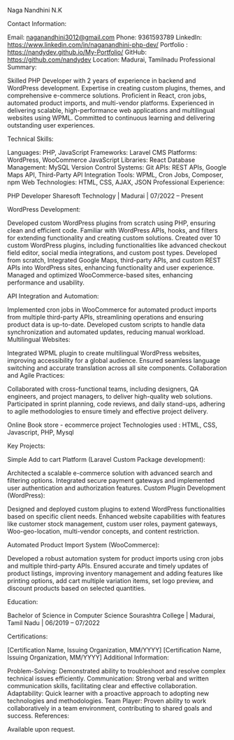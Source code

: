Naga Nandhini N.K

Contact Information:

Email: naganandhini3012@gmail.com
Phone: 9361593789
LinkedIn: https://www.linkedin.com/in/naganandhini-php-dev/
Portfolio : https://nandydev.github.io/My-Portfolio/
GitHub: https://github.com/nandydev
Location: Madurai, Tamilnadu
Professional Summary:

Skilled PHP Developer with 2 years of experience in backend and WordPress development. Expertise in creating custom plugins, themes, and comprehensive e-commerce solutions. Proficient in React, cron jobs, automated product imports, and multi-vendor platforms. Experienced in delivering scalable, high-performance web applications and multilingual websites using WPML. Committed to continuous learning and delivering outstanding user experiences.

Technical Skills:

Languages: PHP, JavaScript
Frameworks: Laravel
CMS Platforms: WordPress, WooCommerce
JavaScript Libraries: React
Database Management: MySQL
Version Control Systems: Git
APIs: REST APIs, Google Maps API, Third-Party API Integration
Tools: WPML, Cron Jobs, Composer, npm
Web Technologies: HTML, CSS, AJAX, JSON
Professional Experience:

PHP Developer
Sharesoft Technology | Madurai | 07/2022 – Present

WordPress Development:

Developed custom WordPress plugins from scratch using PHP, ensuring clean and efficient code.
Familiar with WordPress APIs, hooks, and filters for extending functionality and creating custom solutions.
Created over 10 custom WordPress plugins, including functionalities like advanced checkout field editor, social media integrations, and custom post types.
Developed from scratch, Integrated Google Maps, third-party APIs, and custom REST APIs into WordPress sites, enhancing functionality and user experience.
Managed and optimized WooCommerce-based sites, enhancing performance and usability.

API Integration and Automation:

Implemented cron jobs in WooCommerce for automated product imports from multiple third-party APIs, streamlining operations and ensuring product data is up-to-date.
Developed custom scripts to handle data synchronization and automated updates, reducing manual workload.
Multilingual Websites:

Integrated WPML plugin to create multilingual WordPress websites, improving accessibility for a global audience.
Ensured seamless language switching and accurate translation across all site components.
Collaboration and Agile Practices:

Collaborated with cross-functional teams, including designers, QA engineers, and project managers, to deliver high-quality web solutions.
Participated in sprint planning, code reviews, and daily stand-ups, adhering to agile methodologies to ensure timely and effective project delivery.

Online Book store - ecommerce project
Technologies used : HTML, CSS, Javascript, PHP, Mysql

Key Projects:

Simple Add to cart Platform (Laravel Custom Package development):

Architected a scalable e-commerce solution with advanced search and filtering options.
Integrated secure payment gateways and implemented user authentication and authorization features.
Custom Plugin Development (WordPress):

Designed and deployed custom plugins to extend WordPress functionalities based on specific client needs.
Enhanced website capabilities with features like customer stock management, custom user roles, payment gateways, Woo-geo-location, multi-vendor concepts, and content restriction.

Automated Product Import System (WooCommerce):

Developed a robust automation system for product imports using cron jobs and multiple third-party APIs.
Ensured accurate and timely updates of product listings, improving inventory management and adding features like printing options, add cart multiple variation items, set logo preview, and discount products based on selected quantities.



Education:

Bachelor of Science in Computer Science
Sourashtra College | Madurai, Tamil Nadu | 06/2019 – 07/2022

Certifications:

[Certification Name, Issuing Organization, MM/YYYY]
[Certification Name, Issuing Organization, MM/YYYY]
Additional Information:

Problem-Solving: Demonstrated ability to troubleshoot and resolve complex technical issues efficiently.
Communication: Strong verbal and written communication skills, facilitating clear and effective collaboration.
Adaptability: Quick learner with a proactive approach to adopting new technologies and methodologies.
Team Player: Proven ability to work collaboratively in a team environment, contributing to shared goals and success.
References:

Available upon request.